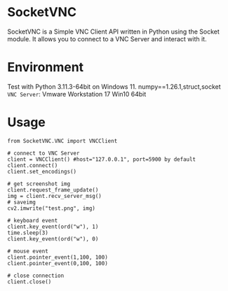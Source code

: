 # SocketVNC

SocketVNC is a Simple VNC Client API written in Python using the Socket module. 
It allows you to connect to a VNC Server and interact with it.

# Environment
Test with Python 3.11.3-64bit on Windows 11.
numpy==1.26.1,struct,socket
`VNC Server`: Vmware Workstation 17 Win10 64bit

# Usage
```
from SocketVNC.VNC import VNCClient

# connect to VNC Server
client = VNCClient() #host="127.0.0.1", port=5900 by default
client.connect()
client.set_encodings()

# get screenshot img
client.request_frame_update()
img = client.recv_server_msg()
# saveimg
cv2.imwrite("test.png", img)

# keyboard event
client.key_event(ord("w"), 1)
time.sleep(3)
client.key_event(ord("w"), 0)

# mouse event
client.pointer_event(1,100, 100)
client.pointer_event(0,100, 100)

# close connection
client.close()

```